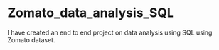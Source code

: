 # Zomato_data_analysis_SQL
I have created an end to end project on data analysis using SQL using Zomato dataset.
